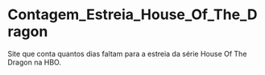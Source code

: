 # Contagem_Estreia_House_Of_The_Dragon
 Site que conta quantos dias faltam para a estreia da série House Of The Dragon na HBO.

